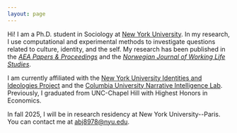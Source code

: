 ```yaml
---
layout: page
---
```


Hi! I am a Ph.D. student in Sociology at [New York University](https://as.nyu.edu/departments/sociology/people/current-phd-students/janz--avra.html). In my research, I use computational and experimental methods to investigate questions related to culture, identity, and the self. My research has been published in the [_AEA Papers & Proceedings_](https://www.aeaweb.org/articles?id=10.1257/pandp.20211114) and the [_Norwegian Journal of Working Life Studies_](https://www.scup.com/doi/full/10.18261/issn.1504-7989-2021-03-04-03). 

I am currently affiliated with the [New York University Identities and Ideologies Project](https://www.identities-ideologies.org/) and the [Columbia University Narrative Intelligence Lab](https://nil.columbia.edu/). Previously, I graduated from UNC-Chapel Hill with Highest Honors in Economics.

In fall 2025, I will be in research residency at New York University--Paris. You can contact me at [abj8978@nyu.edu](abj8978@nyu.edu).
